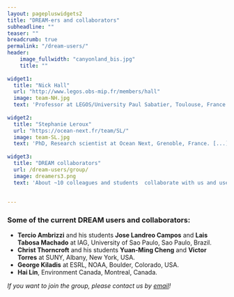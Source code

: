 ```yaml
---
layout: pagepluswidgets2
title: "DREAM-ers and collaborators"
subheadline: ""
teaser: ""
breadcrumb: true
permalink: "/dream-users/"
header:
    image_fullwidth: "canyonland_bis.jpg"
    title: ""
   
widget1:
  title: "Nick Hall"
  url: "http://www.legos.obs-mip.fr/members/hall"
  image: team-NH.jpg
  text: 'Professor at LEGOS/University Paul Sabatier, Toulouse, France.'
  
widget2:
  title: "Stephanie Leroux"
  url: "https://ocean-next.fr/team/SL/"
  image: team-SL.jpg
  text: 'PhD, Research scientist at Ocean Next, Grenoble, France. [...]'  
   
widget3:
  title: "DREAM collaborators"
  url: /dream-users/group/
  image: dreamers3.png
  text: 'About ~10 colleagues and students  collaborate with us and use DREAM for their research. If you want to join the group, please contact us by email.'
 
  
---
```



### Some of the current DREAM users and collaborators:

* __Tercio Ambrizzi__ and his students __Jose Landreo Campos__ and __Lais Tabosa Machado__  at IAG, University of Sao Paulo, Sao Paulo, Brazil.
* __Christ Thorncroft__ and his students __Yuan-Ming Cheng__ and __Victor Torres__ at SUNY, Albany, New York, USA.
* __George Kiladis__ at ESRL, NOAA, Boulder, Colorado, USA.
* __Hai Lin__,  Environment Canada, Montreal, Canada.

_If you want to join the group, please contact us by [email](https://dream-gcm.github.io/contact/)!_